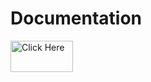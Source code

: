 
<h1> Documentation </h1>

<a href="https://docs.jupyter.org/en/latest/g">
  <img src="https://cdn2.vectorstock.com/i/1000x1000/31/56/green-round-button-web-icon-with-chrome-frame-vector-16723156.jpg" alt="Click Here" width="100" height="50">
</a>



